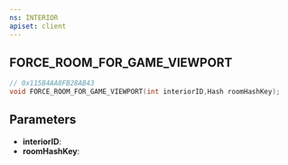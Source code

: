 ```yaml
---
ns: INTERIOR
apiset: client
---
```

## FORCE_ROOM_FOR_GAME_VIEWPORT

```c
// 0x115B4AA8FB28AB43
void FORCE_ROOM_FOR_GAME_VIEWPORT(int interiorID,Hash roomHashKey);
```


## Parameters
* **interiorID**:
* **roomHashKey**: